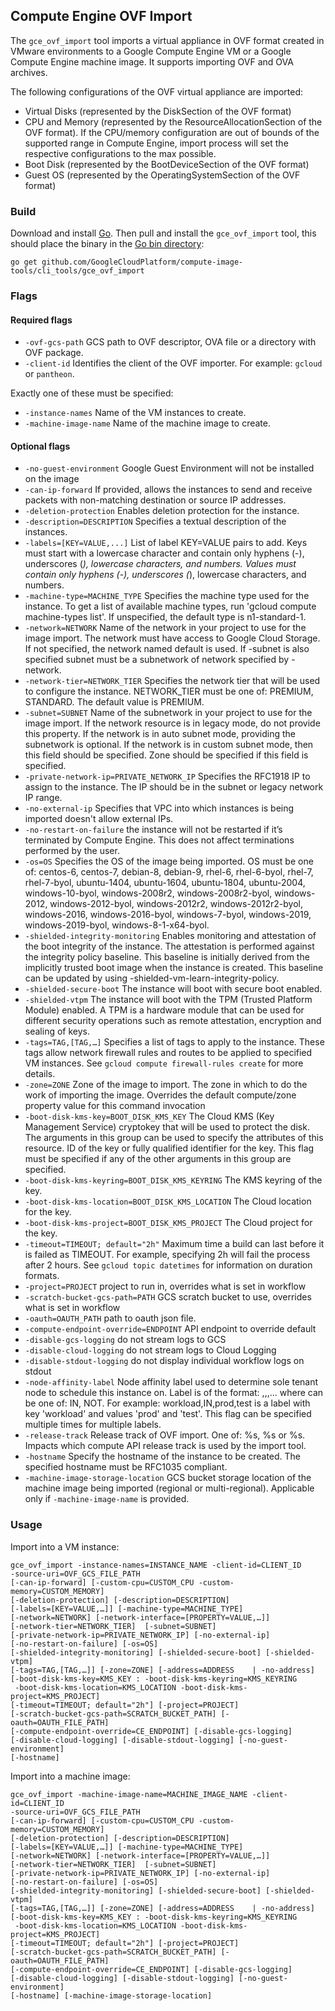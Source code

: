 ## Compute Engine OVF Import

The `gce_ovf_import` tool imports a virtual appliance in OVF format created in 
VMware environments to a Google Compute Engine VM or a Google Compute Engine
machine image. It supports importing OVF and OVA archives.

The following configurations of the OVF virtual appliance are imported:
+ Virtual Disks (represented by the DiskSection of the OVF format) 
+ CPU and Memory (represented by the ResourceAllocationSection of the OVF format). If the 
CPU/memory configuration are out of bounds of the supported range in Compute Engine,
import process will set the respective configurations to the max possible. 
+ Boot Disk (represented by the BootDeviceSection of the OVF format) 
+ Guest OS (represented by the OperatingSystemSection of the OVF format) 


### Build
Download and install [Go](https://golang.org/doc/install). Then pull and 
install the `gce_ovf_import` tool, this should place the binary in the 
[Go bin directory](https://golang.org/doc/code.html#GOPATH):

```
go get github.com/GoogleCloudPlatform/compute-image-tools/cli_tools/gce_ovf_import
```

### Flags

#### Required flags
+ `-ovf-gcs-path` GCS path to OVF descriptor, OVA file or a directory with OVF package.
+ `-client-id` Identifies the client of the OVF importer. For example: `gcloud` or
  `pantheon`.
 
Exactly one of these must be specified:
+ `-instance-names` Name of the VM instances to create.
+ `-machine-image-name` Name of the machine image to create.

#### Optional flags
+ `-no-guest-environment` Google Guest Environment will not be installed on the image
+ `-can-ip-forward` If provided, allows the instances to send and receive packets with non-matching
  destination or source IP addresses.
+ `-deletion-protection` Enables deletion protection for the instance.
+ `-description=DESCRIPTION` Specifies a textual description of the instances.
+ `-labels=[KEY=VALUE,...]` List of label KEY=VALUE pairs to add. Keys must start with a lowercase
  character and contain only hyphens (-), underscores (_), lowercase characters, and numbers. Values
  must contain only hyphens (-), underscores (_), lowercase characters, and numbers.
+ `-machine-type=MACHINE_TYPE` Specifies the machine type used for the instance. To get a list of
  available machine types, run 'gcloud compute machine-types list'. If unspecified, the default type
  is n1-standard-1.
+ `-network=NETWORK` Name of the network in your project to use for the image import. The network
  must have access to Google Cloud Storage. If not specified, the network named default is used. If
  -subnet is also specified subnet must be a subnetwork of network specified by -network.
+ `-network-tier=NETWORK_TIER` Specifies the network tier that will be used to configure the 
  instance. NETWORK_TIER must be one of: PREMIUM, STANDARD. The default value is PREMIUM.
+ `-subnet=SUBNET` Name of the subnetwork in your project to use for the image import. If	the
  network resource is in legacy mode, do not provide this property. If the network is in auto subnet
  mode, providing the subnetwork is optional. If the network is in custom subnet mode, then this
  field should be specified. Zone should be specified if this field is specified.
+ `-private-network-ip=PRIVATE_NETWORK_IP` Specifies the RFC1918 IP to assign to the instance. The
  IP should be in the subnet or legacy network IP range.
+ `-no-external-ip` Specifies that VPC into which instances is being imported doesn't allow external
  IPs.
+ `-no-restart-on-failure` the instance will not be restarted if it’s terminated by Compute Engine.
  This does not affect terminations performed by the user.
+ `-os=OS` Specifies the OS of the image being imported. 
  OS must be one of: centos-6, centos-7, debian-8, debian-9, rhel-6, rhel-6-byol, rhel-7, 
  rhel-7-byol, ubuntu-1404, ubuntu-1604, ubuntu-1804, ubuntu-2004, windows-10-byol, windows-2008r2, windows-2008r2-byol,
  windows-2012, windows-2012-byol, windows-2012r2, windows-2012r2-byol, windows-2016,
  windows-2016-byol, windows-7-byol, windows-2019, windows-2019-byol, windows-8-1-x64-byol.
+ `-shielded-integrity-monitoring` Enables monitoring and attestation of the boot integrity of the
  instance. The attestation is performed against the integrity policy baseline. This baseline is
  initially derived from the implicitly trusted boot image when the instance is created. This
  baseline can be updated by using -shielded-vm-learn-integrity-policy.
+ `-shielded-secure-boot` The instance will boot with secure boot enabled.
+ `-shielded-vtpm` The instance will boot with the TPM (Trusted Platform Module) enabled. A TPM is a
  hardware module that can be used for different security operations such as remote attestation,
  encryption and sealing of keys.
+ `-tags=TAG,[TAG,…]` Specifies a list of tags to apply to the instance. These tags allow network
  firewall rules and routes to be applied to specified VM instances. See
  `gcloud compute firewall-rules create` for more details.
+ `-zone=ZONE` Zone of the image to import. The zone in which to do the work of importing the image.
  Overrides the default compute/zone property value for this command invocation
+ `-boot-disk-kms-key=BOOT_DISK_KMS_KEY` The Cloud KMS (Key Management Service) cryptokey that will
  be used to protect the disk. The arguments in this group can be used to specify the attributes of
  this resource. ID of the key or fully qualified identifier for the key. This flag must be
  specified if any of the other arguments in this group are specified.
+ `-boot-disk-kms-keyring=BOOT_DISK_KMS_KEYRING` The KMS keyring of the key.
+ `-boot-disk-kms-location=BOOT_DISK_KMS_LOCATION` The Cloud location for the key.
+ `-boot-disk-kms-project=BOOT_DISK_KMS_PROJECT` The Cloud project for the key.
+ `-timeout=TIMEOUT; default="2h"` Maximum time a build can last before it is failed as TIMEOUT.
  For example, specifying 2h will fail the process after 2 hours. See `gcloud topic datetimes` for
  information on duration formats.
+ `-project=PROJECT` project to run in, overrides what is set in workflow
+ `-scratch-bucket-gcs-path=PATH` GCS scratch bucket to use, overrides what is set in workflow
+ `-oauth=OAUTH_PATH` path to oauth json file.
+ `-compute-endpoint-override=ENDPOINT` API endpoint to override default
+ `-disable-gcs-logging` do not stream logs to GCS
+ `-disable-cloud-logging` do not stream logs to Cloud Logging
+ `-disable-stdout-logging` do not display individual workflow logs on stdout
+ `-node-affinity-label` Node affinity label used to determine sole tenant node to schedule this instance on. Label is of the format: <key>,<operator>,<value>,<value2>... where <operator> can be one of: IN, NOT. For example: workload,IN,prod,test is a label with key 'workload' and values 'prod' and 'test'. This flag can be specified multiple times for multiple labels.
+ `-release-track` Release track of OVF import. One of: %s, %s or %s. Impacts which compute API release track is used by the import tool.
+ `-hostname` Specify the hostname of the instance to be created. The specified hostname must be RFC1035 compliant.
+ `-machine-image-storage-location` GCS bucket storage location of the machine image being imported (regional or multi-regional). Applicable only if `-machine-image-name` is provided.

### Usage

Import into a VM instance:
```
gce_ovf_import -instance-names=INSTANCE_NAME -client-id=CLIENT_ID 
-source-uri=OVF_GCS_FILE_PATH
[-can-ip-forward] [-custom-cpu=CUSTOM_CPU -custom-memory=CUSTOM_MEMORY]
[-deletion-protection] [-description=DESCRIPTION]
[-labels=[KEY=VALUE,…]] [-machine-type=MACHINE_TYPE]
[-network=NETWORK] [-network-interface=[PROPERTY=VALUE,…]]
[-network-tier=NETWORK_TIER]  [-subnet=SUBNET]
[-private-network-ip=PRIVATE_NETWORK_IP] [-no-external-ip]
[-no-restart-on-failure] [-os=OS]
[-shielded-integrity-monitoring] [-shielded-secure-boot] [-shielded-vtpm]
[-tags=TAG,[TAG,…]] [-zone=ZONE] [-address=ADDRESS    | -no-address]
[-boot-disk-kms-key=KMS_KEY : -boot-disk-kms-keyring=KMS_KEYRING
 -boot-disk-kms-location=KMS_LOCATION -boot-disk-kms-project=KMS_PROJECT]
[-timeout=TIMEOUT; default="2h"] [-project=PROJECT]
[-scratch-bucket-gcs-path=SCRATCH_BUCKET_PATH] [-oauth=OAUTH_FILE_PATH]
[-compute-endpoint-override=CE_ENDPOINT] [-disable-gcs-logging] 
[-disable-cloud-logging] [-disable-stdout-logging] [-no-guest-environment]
[-hostname]
```

Import into a machine image:
```
gce_ovf_import -machine-image-name=MACHINE_IMAGE_NAME -client-id=CLIENT_ID 
-source-uri=OVF_GCS_FILE_PATH
[-can-ip-forward] [-custom-cpu=CUSTOM_CPU -custom-memory=CUSTOM_MEMORY]
[-deletion-protection] [-description=DESCRIPTION]
[-labels=[KEY=VALUE,…]] [-machine-type=MACHINE_TYPE]
[-network=NETWORK] [-network-interface=[PROPERTY=VALUE,…]]
[-network-tier=NETWORK_TIER]  [-subnet=SUBNET]
[-private-network-ip=PRIVATE_NETWORK_IP] [-no-external-ip]
[-no-restart-on-failure] [-os=OS]
[-shielded-integrity-monitoring] [-shielded-secure-boot] [-shielded-vtpm]
[-tags=TAG,[TAG,…]] [-zone=ZONE] [-address=ADDRESS    | -no-address]
[-boot-disk-kms-key=KMS_KEY : -boot-disk-kms-keyring=KMS_KEYRING
 -boot-disk-kms-location=KMS_LOCATION -boot-disk-kms-project=KMS_PROJECT]
[-timeout=TIMEOUT; default="2h"] [-project=PROJECT]
[-scratch-bucket-gcs-path=SCRATCH_BUCKET_PATH] [-oauth=OAUTH_FILE_PATH]
[-compute-endpoint-override=CE_ENDPOINT] [-disable-gcs-logging] 
[-disable-cloud-logging] [-disable-stdout-logging] [-no-guest-environment]
[-hostname] [-machine-image-storage-location]
